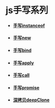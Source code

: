 # js手写系列

* #### [手写instanceof](https://github.com/CodingAndSleeping/js-handwrite/blob/master/src/myInstanceof.js)

* #### [手写new](https://github.com/CodingAndSleeping/js-handwrite/blob/master/src/myNew.js)

* #### [手写bind](https://github.com/CodingAndSleeping/js-handwrite/blob/master/src/myBind.js)

* #### [手写apply](https://github.com/CodingAndSleeping/js-handwrite/blob/master/src/myApply.js)

* #### [手写call](https://github.com/CodingAndSleeping/js-handwrite/blob/master/src/myCall.js)

* #### [手写promise](https://github.com/CodingAndSleeping/js-handwrite/blob/master/src/myPromise.js)

* #### [深拷贝deepClone](https://github.com/CodingAndSleeping/js-handwrite/blob/master/src/deepClone.js)